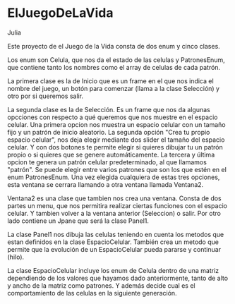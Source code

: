 ElJuegoDeLaVida
===============

Julia


Este proyecto de el Juego de la Vida consta de dos enum y cinco clases.

Los enum son Celula, que nos da el estado de las celulas 
y PatronesEnum, que contiene tanto los nombres como el array de celulas de cada patrón.

La primera clase es la de Inicio que es un frame en el que nos indica el nombre del juego,
un botón para comenzar (llama a la clase Selección) y otro por si queremos salir.

La segunda clase es la de Selección. Es un frame que nos da algunas opcciones con respecto
a qué queremos que nos muestre en el espacio celular. Una primera opcion nos muestra un espacio
celular con un tamaño fijo y un patrón de inicio aleatorio. 
La segunda opción "Crea tu propio espacio celular", nos deja elegir mediante dos slider
el tamaño del espacio celular. Y con dos botones te permite elegir si quieres dibujar tu
un patrón propio o si quieres que se genere automáticamente.
La tercera y última opcion te genera un patrón celular predeterminado,
al que llamamos "patrón". Se puede elegir entre varios patrones que son los que estén en
el enum PatronesEnum.
Una vez elegida cualquiera de estas tres opciones, esta ventana se cerrara llamando a otra ventana
llamada Ventana2.

Ventana2 es una clase que tambien nos crea una ventana.
Consta de dos partes un menu, que nos permitira realizar ciertas funciones con el espacio celular.
Y tambien volver a la ventana anterior (Seleccion) o salir.
Por otro lado contiene un Jpane que será la clase Panel1.

La clase Panel1 nos dibuja las celulas teniendo en cuenta los metodos que estan definidos
en la clase EspacioCelular. También crea un metodo que permite que la evolución de un EspacioCelular
pueda pararse y continuar (hilo).

La clase EspacioCelular incluye los enum de Celula dentro de una matriz dependiendo de los valores
que hayamos dado anteriormente, tanto de alto y ancho de la matriz como patrones. Y además decide
cual es el comportamiento de las celulas en la siguiente generación.

